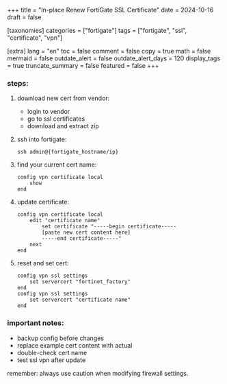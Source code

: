 +++
title = "In-place Renew FortiGate SSL Certificate"
date = 2024-10-16
draft = false

[taxonomies]
categories = ["fortigate"]
tags = ["fortigate", "ssl", "certificate", "vpn"]

[extra]
lang = "en"
toc = false
comment = false
copy = true
math = false
mermaid = false
outdate_alert = false
outdate_alert_days = 120
display_tags = true
truncate_summary = false
featured = false
+++

### steps:

1. download new cert from vendor:
   - login to vendor
   - go to ssl certificates
   - download and extract zip

2. ssh into fortigate:
   ```
   ssh admin@{fortigate_hostname/ip}
   ```

3. find your current cert name:
   ```
   config vpn certificate local
	   show
   end
   ```

4. update certificate:
   ```
   config vpn certificate local
       edit "certificate name"
           set certificate "-----begin certificate-----
           [paste new cert content here]
           -----end certificate-----"
	   next
   end
   ```

5. reset and set cert:
   ```
   config vpn ssl settings
       set servercert "fortinet_factory"
   end
   config vpn ssl settings
       set servercert "certificate name"
   end
   ```

### important notes:

- backup config before changes
- replace example cert content with actual
- double-check cert name
- test ssl vpn after update

remember: always use caution when modifying firewall settings.
